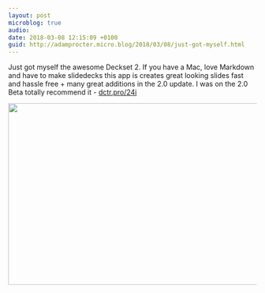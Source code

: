 ```yaml
---
layout: post
microblog: true
audio: 
date: 2018-03-08 12:15:09 +0100
guid: http://adamprocter.micro.blog/2018/03/08/just-got-myself.html
---
```

Just got myself the awesome Deckset 2. If you have a Mac, love Markdown and have to make slidedecks this app is creates great looking slides fast and hassle free + many great additions in the 2.0 update. I was on the 2.0 Beta totally recommend it - [dctr.pro/24i](http://dctr.pro/24i)

<img src="http://discursive.adamprocter.co.uk/uploads/2018/4a58a436b1.jpg" width="600" height="369" />
